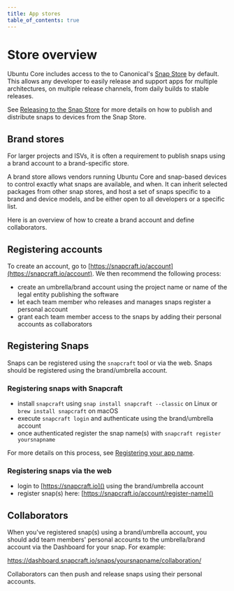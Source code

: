 ```yaml
---
title: App stores
table_of_contents: true
---
```


# Store overview

Ubuntu Core includes access to the to Canonical's [Snap
Store](https://snapcraft.io/store) by default. This allows any developer to
easily release and support apps for multiple architectures, on multiple release
channels, from daily builds to stable releases.

See [Releasing to the Snap
Store](https://snapcraft.io/docs/releasing-to-the-snap-store) for more details
on how to publish and distribute snaps to devices from the Snap Store.

## Brand stores

For larger projects and ISVs, it is often a requirement to publish snaps using a
brand account to a brand-specific store. 

A brand store allows vendors running Ubuntu Core and snap-based devices to
control exactly what snaps are available, and when. It can inherit selected
packages from other snap stores, and host a set of snaps specific to a brand
and device models, and be either open to all developers or a specific list.

Here is an overview of how to create a brand account and define
collaborators.

## Registering accounts

To create an account, go to
[https://snapcraft.io/account](https://snapcraft.io/account). We then recommend
the following process:

* create an umbrella/brand account using the project name or name of the legal
  entity publishing the software
* let each team member who releases and manages snaps register a personal
  account
* grant each team member access to the snaps by adding their personal accounts
  as collaborators

## Registering Snaps

Snaps can be registered using the `snapcraft` tool or via the web. Snaps should
be registered using the brand/umbrella account.

### Registering snaps with Snapcraft

* install `snapcraft` using `snap install snapcraft --classic` on Linux or
  `brew install snapcraft` on macOS
* execute `snapcraft login` and authenticate using the brand/umbrella account
* once authenticated register the snap name(s) with `snapcraft register
  yoursnapname`

For more details on this process, see [Registering your app
name](https://snapcraft.io/docs/registering-your-app-name).

### Registering snaps via the web

- login to [https://snapcraft.io]() using the brand/umbrella account
- register snap(s) here: [https://snapcraft.io/account/register-name]()

## Collaborators

When you've registered snap(s) using a brand/umbrella account, you should add
team members' personal accounts to the umbrella/brand account via the Dashboard
for your snap. For example:

https://dashboard.snapcraft.io/snaps/yoursnapname/collaboration/

Collaborators can then push and release snaps using their personal accounts.
